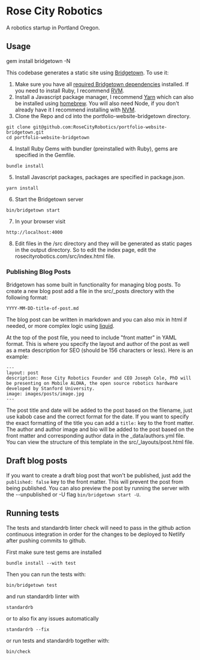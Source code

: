 # Rose City Robotics
A robotics startup in Portland Oregon.

## Usage
gem install bridgetown -N

This codebase generates a static site using [Bridgetown](https://www.bridgetownrb.com/). To use it:

1. Make sure you have all [required Bridgetown dependencies](https://www.bridgetownrb.com/docs/installation#requirements) installed. If you need to install Ruby, I recommend [RVM](https://rvm.io/).
2. Install a Javascript package manager, I recommend [Yarn](https://classic.yarnpkg.com/lang/en/docs/install/) which can also be installed using [homebrew](https://formulae.brew.sh/formula/yarn). You will also need Node, if you don't already have it I recommend installing with [NVM](https://github.com/nvm-sh/nvm/blob/master/README.md).
3. Clone the Repo and cd into the portfolio-website-bridgetown directory.
```
git clone git@github.com:RoseCityRobotics/portfolio-website-bridgetown.git
cd portfolio-website-bridgetown
```
4. Install Ruby Gems with bundler (preinstalled with Ruby), gems are specified in the Gemfile.
```
bundle install
```
5. Install Javascript packages, packages are specified in package.json.
```
yarn install
```
6. Start the Bridgetown server
```
bin/bridgetown start
```
7. In your browser visit
```
http://localhost:4000
```
8. Edit files in the /src directory and they will be generated as static pages in the output directory. So to edit the index page, edit the rosecityrobotics.com/src/index.html file.

### Publishing Blog Posts

Bridgetown has some built in functionality for managing blog posts. To create a new blog post add a file in the src/_posts directory with the following format:
```
YYYY-MM-DD-title-of-post.md
```

The blog post can be written in markdown and you can also mix in html if needed, or more complex logic using [liquid](https://github.com/Shopify/liquid).

At the top of the post file, you need to include "front matter" in YAML format. This is where you specify the layout and author of the post as well as a meta description for SEO (should be 156 characters or less). Here is an example:

```
---
layout: post
description: Rose City Robotics Founder and CEO Joseph Cole, PhD will be presenting on Mobile ALOHA, the open source robotics hardware developed by Stanford University.
image: images/posts/image.jpg
---
```

The post title and date will be added to the post based on the filename, just use kabob case and the correct format for the date. If you want to specify the exact formatting of the title you can add a `title:` key to the front matter. The author and author image and bio will be added to the post based on the front matter and corresponding author data in the _data/authors.yml file. You can view the structure of this template in the src/_layouts/post.html file.

## Draft blog posts
If you want to create a draft blog post that won't be published, just add the `published: false` key to the front matter. This will prevent the post from being published. You can also preview the post by running the server with the --unpublished or -U flag `bin/bridgetown start -U`.

## Running tests
The tests and standardrb linter check will need to pass in the github action continuous integration in order for the changes to be deployed to Netlify after pushing commits to github.

First make sure test gems are installed

```
bundle install --with test
```

Then you can run the tests with:

```
bin/bridgetown test
```

and run standardrb linter with

```
standardrb
```

or to also fix any issues automatically

```
standardrb --fix
```

or run tests and standardrb together with:

```
bin/check
```
